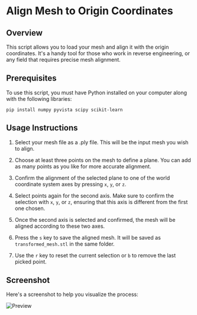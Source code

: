 # Align Mesh to Origin Coordinates

## Overview

This script allows you to load your mesh and align it with the origin coordinates. It's a handy tool for those who work in reverse engineering, or any field that requires precise mesh alignment.

## Prerequisites

To use this script, you must have Python installed on your computer along with the following libraries:

```shell
pip install numpy pyvista scipy scikit-learn
```

## Usage Instructions

1. Select your mesh file as a .ply file. This will be the input mesh you wish to align.

2. Choose at least three points on the mesh to define a plane. You can add as many points as you like for more accurate alignment.

3. Confirm the alignment of the selected plane to one of the world coordinate system axes by pressing `x`, `y`, or `z`.

4. Select points again for the second axis. Make sure to confirm the selection with `x`, `y`, or `z`, ensuring that this axis is different from the first one chosen.

5. Once the second axis is selected and confirmed, the mesh will be aligned according to these two axes.

6. Press the `s` key to save the aligned mesh. It will be saved as `transformed_mesh.stl` in the same folder.
7. Use the `r` key to reset the current selection or `b` to remove the last picked point.

## Screenshot

Here's a screenshot to help you visualize the process:

![Preview](preview.gif)

